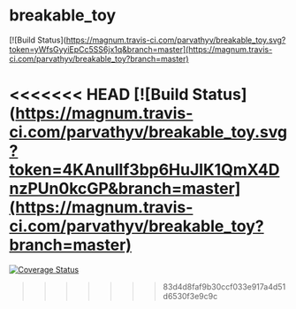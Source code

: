 # breakable_toy
[![Build Status](https://magnum.travis-ci.com/parvathyv/breakable_toy.svg?token=yWfsGyyiEpCc5SS6jx1q&branch=master](https://magnum.travis-ci.com/parvathyv/breakable_toy?branch=master)

<<<<<<< HEAD
[![Build Status](https://magnum.travis-ci.com/parvathyv/breakable_toy.svg?token=4KAnuIlf3bp6HuJlK1QmX4DnzPUn0kcGP&branch=master](https://magnum.travis-ci.com/parvathyv/breakable_toy?branch=master)
=======

[![Coverage Status](https://coveralls.io/repos/parvathyv/breakable_toy/token=4KAnuIlf3bp6HuJlK1QmX4DnzPUn0kcGP&branch=master)](https://coveralls.io/r/parvathyv/breakable_toy?branch=master)
>>>>>>> 83d4d8faf9b30ccf033e917a4d51d6530f3e9c9c
